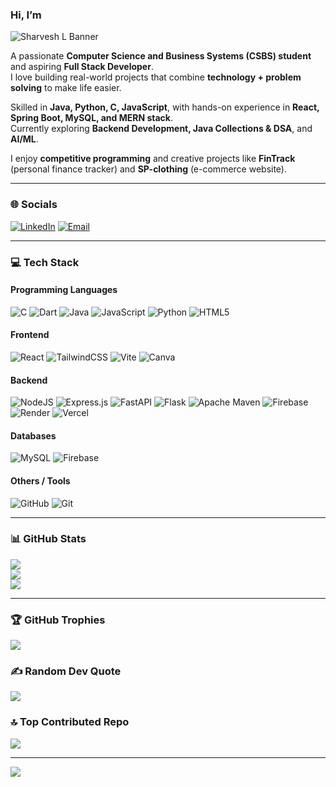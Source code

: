 ### Hi, I’m 



![Sharvesh L Banner](https://capsule-render.vercel.app/api?type=speech&height=300&color=gradient&text=Sharvesh%20L&textBg=false&fontAlign=50&animation=twinkling)


A passionate **Computer Science and Business Systems (CSBS) student** and aspiring **Full Stack Developer**.  
I love building real-world projects that combine **technology + problem solving** to make life easier.  

Skilled in **Java, Python, C, JavaScript**, with hands-on experience in **React, Spring Boot, MySQL, and MERN stack**.  
Currently exploring **Backend Development, Java Collections & DSA**, and **AI/ML**.  

I enjoy **competitive programming** and creative projects like **FinTrack** (personal finance tracker) and **SP-clothing** (e-commerce website).  

---

### 🌐 Socials
[![LinkedIn](https://img.shields.io/badge/LinkedIn-%230077B5.svg?logo=linkedin&logoColor=white)](https://linkedin.com/in/sharvesh-l) 
[![Email](https://img.shields.io/badge/Email-D14836?logo=gmail&logoColor=white)](mailto:loganathansharvesh14@gmail.com) 

---

### 💻 Tech Stack

#### Programming Languages
![C](https://img.shields.io/badge/c-%2300599C.svg?style=plastic&logo=c&logoColor=white) 
![Dart](https://img.shields.io/badge/dart-%230175C2.svg?style=plastic&logo=dart&logoColor=white) 
![Java](https://img.shields.io/badge/java-%23ED8B00.svg?style=plastic&logo=openjdk&logoColor=white) 
![JavaScript](https://img.shields.io/badge/javascript-%23323330.svg?style=plastic&logo=javascript&logoColor=%23F7DF1E) 
![Python](https://img.shields.io/badge/python-3670A0?style=plastic&logo=python&logoColor=ffdd54) 
![HTML5](https://img.shields.io/badge/html5-%23E34F26.svg?style=plastic&logo=html5&logoColor=white)

#### Frontend
![React](https://img.shields.io/badge/react-%2320232a.svg?style=plastic&logo=react&logoColor=%2361DAFB) 
![TailwindCSS](https://img.shields.io/badge/tailwindcss-%2338B2AC.svg?style=plastic&logo=tailwind-css&logoColor=white) 
![Vite](https://img.shields.io/badge/vite-%23646CFF.svg?style=plastic&logo=vite&logoColor=white) 
![Canva](https://img.shields.io/badge/Canva-%2300C4CC.svg?style=plastic&logo=Canva&logoColor=white)

#### Backend
![NodeJS](https://img.shields.io/badge/node.js-6DA55F?style=plastic&logo=node.js&logoColor=white) 
![Express.js](https://img.shields.io/badge/express.js-%23404d59.svg?style=plastic&logo=express&logoColor=%2361DAFB) 
![FastAPI](https://img.shields.io/badge/FastAPI-005571?style=plastic&logo=fastapi) 
![Flask](https://img.shields.io/badge/flask-%23000.svg?style=plastic&logo=flask&logoColor=white) 
![Apache Maven](https://img.shields.io/badge/Apache%20Maven-C71A36?style=plastic&logo=Apache%20Maven&logoColor=white) 
![Firebase](https://img.shields.io/badge/firebase-%23039BE5.svg?style=plastic&logo=firebase) 
![Render](https://img.shields.io/badge/Render-%46E3B7.svg?style=plastic&logo=render&logoColor=white) 
![Vercel](https://img.shields.io/badge/vercel-%23000000.svg?style=plastic&logo=vercel&logoColor=white)

#### Databases
![MySQL](https://img.shields.io/badge/mysql-4479A1.svg?style=plastic&logo=mysql&logoColor=white) 
![Firebase](https://img.shields.io/badge/firebase-a08021?style=plastic&logo=firebase&logoColor=ffcd34)

#### Others / Tools
![GitHub](https://img.shields.io/badge/github-%23121011.svg?style=plastic&logo=github&logoColor=white) 
![Git](https://img.shields.io/badge/git-%23F05033.svg?style=plastic&logo=git&logoColor=white)

---

### 📊 GitHub Stats
![](https://github-readme-stats.vercel.app/api?username=Sharvzz&theme=monokai&hide_border=false&include_all_commits=true&count_private=true)<br/>
![](https://nirzak-streak-stats.vercel.app/?user=Sharvzz&theme=monokai&hide_border=false)<br/>
![](https://github-readme-stats.vercel.app/api/top-langs/?username=Sharvzz&theme=monokai&hide_border=false&include_all_commits=true&count_private=true&layout=compact)

---

### 🏆 GitHub Trophies
![](https://github-profile-trophy.vercel.app/?username=Sharvzz&theme=radical&no-frame=false&no-bg=true&margin-w=4)

### ✍️ Random Dev Quote
![](https://quotes-github-readme.vercel.app/api?type=horizontal&theme=tokyonight)

### 🔝 Top Contributed Repo
![](https://github-contributor-stats.vercel.app/api?username=Sharvzz&limit=5&theme=shadow_blue&combine_all_yearly_contributions=true)

---
[![](https://visitcount.itsvg.in/api?id=Sharvzz&icon=1&color=1)](https://visitcount.itsvg.in)

<!-- Proudly created with GPRM ( https://gprm.itsvg.in ) -->
